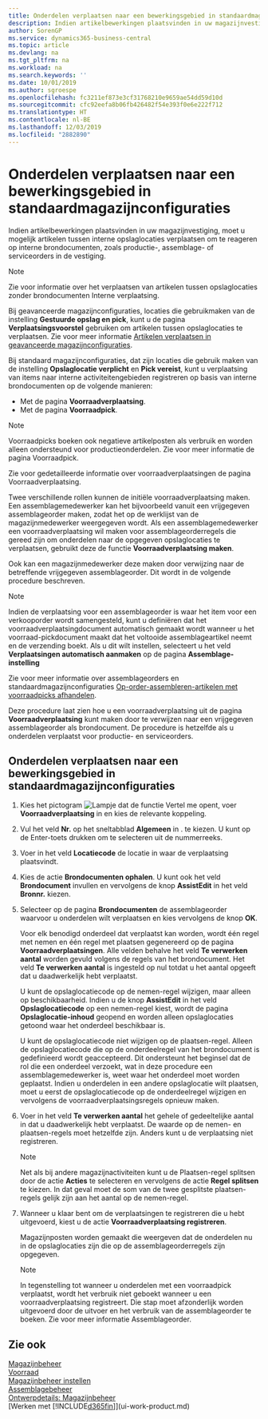 ```yaml
---
title: Onderdelen verplaatsen naar een bewerkingsgebied in standaardmagazijnconfiguraties | Microsoft Docs
description: Indien artikelbewerkingen plaatsvinden in uw magazijnvestiging, moet u mogelijk artikelen tussen interne opslaglocaties verplaatsen om te reageren op interne brondocumenten, zoals productie-, assemblage- of serviceorders in de vestiging.
author: SorenGP
ms.service: dynamics365-business-central
ms.topic: article
ms.devlang: na
ms.tgt_pltfrm: na
ms.workload: na
ms.search.keywords: ''
ms.date: 10/01/2019
ms.author: sgroespe
ms.openlocfilehash: fc3211ef873e3cf31768210e9659ae54dd59d10d
ms.sourcegitcommit: cfc92eefa8b06fb426482f54e393f0e6e222f712
ms.translationtype: HT
ms.contentlocale: nl-BE
ms.lasthandoff: 12/03/2019
ms.locfileid: "2882890"
---
```

# <a name="move-components-to-an-operation-area-in-basic-warehouse-configurations"></a>Onderdelen verplaatsen naar een bewerkingsgebied in standaardmagazijnconfiguraties
Indien artikelbewerkingen plaatsvinden in uw magazijnvestiging, moet u mogelijk artikelen tussen interne opslaglocaties verplaatsen om te reageren op interne brondocumenten, zoals productie-, assemblage- of serviceorders in de vestiging.  

> [!NOTE]  
>  Zie voor informatie over het verplaatsen van artikelen tussen opslaglocaties zonder brondocumenten Interne verplaatsing.  

Bij geavanceerde magazijnconfiguraties, locaties die gebruikmaken van de instelling **Gestuurde opslag en pick**, kunt u de pagina **Verplaatsingsvoorstel** gebruiken om artikelen tussen opslaglocaties te verplaatsen. Zie voor meer informatie [Artikelen verplaatsen in geavanceerde magazijnconfiguraties](warehouse-how-to-move-items-in-advanced-warehousing.md).  

Bij standaard magazijnconfiguraties, dat zijn locaties die gebruik maken van de instelling **Opslaglocatie verplicht** en **Pick vereist**, kunt u verplaatsing van items naar interne activiteitengebieden registreren op basis van interne brondocumenten op de volgende manieren:  

-   Met de pagina **Voorraadverplaatsing**.  
-   Met de pagina **Voorraadpick**.  

> [!NOTE]  
>  Voorraadpicks boeken ook negatieve artikelposten als verbruik en worden alleen ondersteund voor productieonderdelen. Zie voor meer informatie de pagina Voorraadpick.  

Zie voor gedetailleerde informatie over voorraadverplaatsingen de pagina Voorraadverplaatsing.  

Twee verschillende rollen kunnen de initiële voorraadverplaatsing maken. Een assemblagemedewerker kan het bijvoorbeeld vanuit een vrijgegeven assemblageorder maken, zodat het op de werklijst van de magazijnmedewerker weergegeven wordt. Als een assemblagemedewerker een voorraadverplaatsing wil maken voor assemblageorderregels die gereed zijn om onderdelen naar de opgegeven opslaglocaties te verplaatsen, gebruikt deze de functie **Voorraadverplaatsing maken**.  

Ook kan een magazijnmedewerker deze maken door verwijzing naar de betreffende vrijgegeven assemblageorder. Dit wordt in de volgende procedure beschreven.  

> [!NOTE]  
>  Indien de verplaatsing voor een assemblageorder is waar het item voor een verkooporder wordt samengesteld, kunt u definiëren dat het voorraadverplaatsingdocument automatisch gemaakt wordt wanneer u het voorraad-pickdocument maakt dat het voltooide assemblageartikel neemt en de verzending boekt. Als u dit wilt instellen, selecteert u het veld **Verplaatsingen automatisch aanmaken** op de pagina **Assemblage-instelling**  
>   
>  Zie voor meer informatie over assemblageorders en standaardmagazijnconfiguraties [Op-order-assembleren-artikelen met voorraadpicks afhandelen](warehouse-how-to-pick-for-production.md#handling-assemble-to-order-items-with-inventory-picks).  

Deze procedure laat zien hoe u een voorraadverplaatsing uit de pagina **Voorraadverplaatsing** kunt maken door te verwijzen naar een vrijgegeven assemblageorder als brondocument. De procedure is hetzelfde als u onderdelen verplaatst voor productie- en serviceorders.  

## <a name="to-move-components-to-an-operation-area-in-basic-warehouse-configurations"></a>Onderdelen verplaatsen naar een bewerkingsgebied in standaardmagazijnconfiguraties  
1.  Kies het pictogram ![Lampje dat de functie Vertel me opent](media/ui-search/search_small.png "Vertel me wat u wilt doen"), voer **Voorraadverplaatsing** in en kies de relevante koppeling.  
2.  Vul het veld **Nr.** op het sneltabblad **Algemeen** in . te kiezen. U kunt op de Enter-toets drukken om te selecteren uit de nummerreeks.  
3.  Voer in het veld **Locatiecode** de locatie in waar de verplaatsing plaatsvindt.  
4.  Kies de actie **Brondocumenten ophalen**. U kunt ook het veld **Brondocument** invullen en vervolgens de knop **AssistEdit** in het veld **Bronnr.** kiezen.  
5.  Selecteer op de pagina **Brondocumenten** de assemblageorder waarvoor u onderdelen wilt verplaatsen en kies vervolgens de knop **OK**.  

    Voor elk benodigd onderdeel dat verplaatst kan worden, wordt één regel met nemen en één regel met plaatsen gegenereerd op de pagina **Voorraadverplaatsingen**. Alle velden behalve het veld **Te verwerken aantal** worden gevuld volgens de regels van het brondocument. Het veld **Te verwerken aantal** is ingesteld op nul totdat u het aantal opgeeft dat u daadwerkelijk hebt verplaatst.  

    U kunt de opslaglocatiecode op de nemen-regel wijzigen, maar alleen op beschikbaarheid. Indien u de knop **AssistEdit** in het veld **Opslaglocatiecode** op een nemen-regel kiest, wordt de pagina **Opslaglocatie-inhoud** geopend en worden alleen opslaglocaties getoond waar het onderdeel beschikbaar is.  

    U kunt de opslaglocatiecode niet wijzigen op de plaatsen-regel. Alleen de opslaglocatiecode die op de onderdeelregel van het brondocument is gedefinieerd wordt geaccepteerd. Dit ondersteunt het beginsel dat de rol die een onderdeel verzoekt, wat in deze procedure een assemblagemedewerker is, weet waar het onderdeel moet worden geplaatst. Indien u onderdelen in een andere opslaglocatie wilt plaatsen, moet u eerst de opslaglocatiecode op de onderdeelregel wijzigen en vervolgens de voorraadverplaatsingsregels opnieuw maken.  
6.  Voer in het veld **Te verwerken aantal** het gehele of gedeeltelijke aantal in dat u daadwerkelijk hebt verplaatst. De waarde op de nemen- en plaatsen-regels moet hetzelfde zijn. Anders kunt u de verplaatsing niet registreren.  

    > [!NOTE]  
    >  Net als bij andere magazijnactiviteiten kunt u de Plaatsen-regel splitsen door de actie **Acties** te selecteren en vervolgens de actie **Regel splitsen** te kiezen. In dat geval moet de som van de twee gesplitste plaatsen-regels gelijk zijn aan het aantal op de nemen-regel.  

7.  Wanneer u klaar bent om de verplaatsingen te registreren die u hebt uitgevoerd, kiest u de actie **Voorraadverplaatsing registreren**.  

    Magazijnposten worden gemaakt die weergeven dat de onderdelen nu in de opslaglocaties zijn die op de assemblageorderregels zijn opgegeven.  

    > [!NOTE]  
    >  In tegenstelling tot wanneer u onderdelen met een voorraadpick verplaatst, wordt het verbruik niet geboekt wanneer u een voorraadverplaatsing registreert. Die stap moet afzonderlijk worden uitgevoerd door de uitvoer en het verbruik van de assemblageorder te boeken. Zie voor meer informatie Assemblageorder.  

## <a name="see-also"></a>Zie ook  
[Magazijnbeheer](warehouse-manage-warehouse.md)  
[Voorraad](inventory-manage-inventory.md)  
[Magazijnbeheer instellen](warehouse-setup-warehouse.md)     
[Assemblagebeheer](assembly-assemble-items.md)    
[Ontwerpdetails: Magazijnbeheer](design-details-warehouse-management.md)  
[Werken met [!INCLUDE[d365fin](includes/d365fin_md.md)]](ui-work-product.md)
